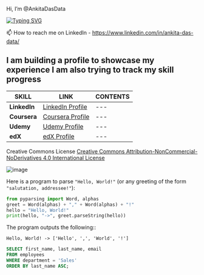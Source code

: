 Hi, I’m @AnkitaDasData

[![Typing SVG](https://readme-typing-svg.demolab.com/?lines=I+am+building+a+profile+to+showcase;Please+have+patience)](https://git.io/typing-svg)

📫 How to reach me on LinkedIn - https://www.linkedin.com/in/ankita-das-data/

I am building a profile to showcase my experience
I am also trying to track my skill progress
-----------------------------------------------------------------------------------


| **SKILL**                | **LINK**                                                                                       | **CONTENTS**                                                                                          |
|--------------------------|-----------------------------------------------------------------------------------------------|-------------------------------------------------------------------------------------------------|
| **LinkedIn**              | [LinkedIn Profile](https://www.linkedin.com/in/ankita-das-data/)                               | ---                                                                                           |
| **Coursera**              | [Coursera Profile](https://www.coursera.org/learner/ankitadasdata)                             | ---                                                                                           |
| **Udemy**                 | [Udemy Profile](https://www.udemy.com/user/b4ef0d98-46ef-44ca-ad1f-91e8cf0d7089/)              | ---                                                                                           |
| **edX**                   | [edX Profile](https://home.edx.org/)                                                          | ---                                                                                            |



Creative Commons License [Creative Commons Attribution-NonCommercial-NoDerivatives 4.0 International License](https://creativecommons.org/licenses/by-nc-nd/4.0/)

![image](https://github.com/user-attachments/assets/95a39b19-6afa-45f5-a038-2780c7e21937)

Here is a program to parse ``"Hello, World!"`` (or any greeting of the form
``"salutation, addressee!"``):

```python
from pyparsing import Word, alphas
greet = Word(alphas) + "," + Word(alphas) + "!"
hello = "Hello, World!"
print(hello, "->", greet.parseString(hello))
```

The program outputs the following::

    Hello, World! -> ['Hello', ',', 'World', '!']

```sql
SELECT first_name, last_name, email
FROM employees
WHERE department = 'Sales'
ORDER BY last_name ASC;
```

<!---
AnkitaDasData/AnkitaDasData is a ✨ special ✨ repository because its `README.md` (this file) appears on your GitHub profile.
You can click the Preview link to take a look at your changes.
--->
